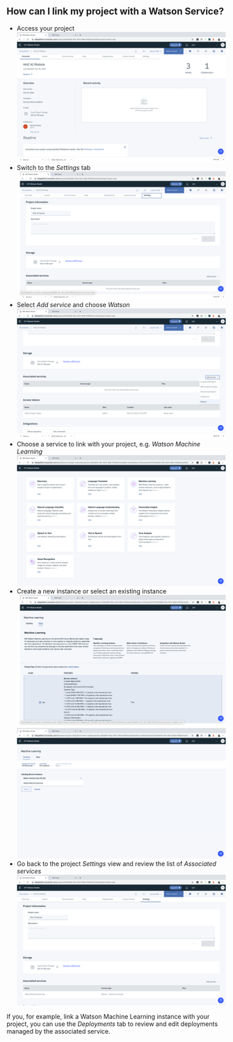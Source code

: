 ## How can I link my project with a Watson Service?

- Access your project
![](./screenshots/1.png)
- Switch to the _Settings_ tab
![](./screenshots/2.png)
- Select _Add service_ and choose _Watson_
![](./screenshots/3.png)
- Choose a service to link with your project, e.g. _Watson Machine Learning_
![](./screenshots/4.png)
- Create a new instance or select an existing instance
![](./screenshots/5a.png)
![](./screenshots/5b.png)
- Go back to the project _Settings_ view and review the list of _Associated services_
![](./screenshots/6.png)

If you, for example, link a Watson Machine Learning instance with your project, you can use the _Deployments_ tab to review and edit deployments managed by the associated service.
